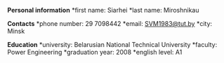 __Personal information__
*first name: Siarhei
*last name: Miroshnikau

__Contacts__
*phone number: 29 7098442
*email: SVM1983@tut.by
*city: Minsk

__Education__
*university: Belarusian National Technical University
*faculty: Power Engineering
*graduation year: 2008
*english level: A1
